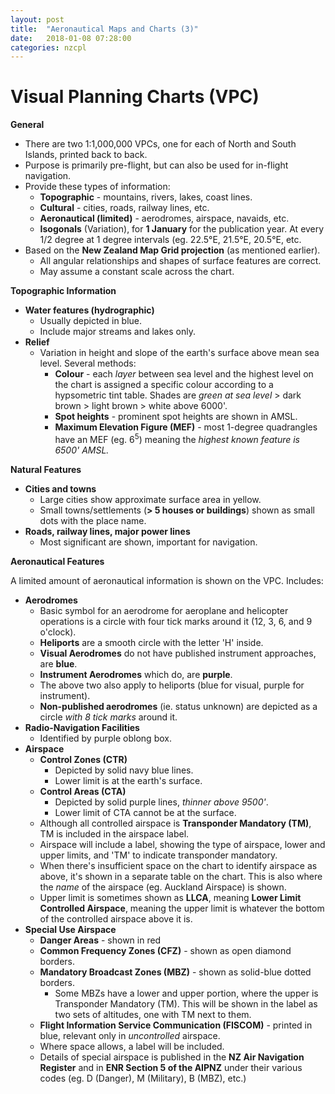 ```yaml
---
layout: post
title:  "Aeronautical Maps and Charts (3)"
date:   2018-01-08 07:28:00
categories: nzcpl
---
```


# Visual Planning Charts (VPC)

**General**

 * There are two 1:1,000,000 VPCs, one for each of North and South Islands, printed back to back.
 * Purpose is primarily pre-flight, but can also be used for in-flight navigation.
 * Provide these types of information:
    * **Topographic** - mountains, rivers, lakes, coast lines.
    * **Cultural** - cities, roads, railway lines, etc.
    * **Aeronautical (limited)** - aerodromes, airspace, navaids, etc.
    * **Isogonals** (Variation), for **1 January** for the publication year. At every 1/2 degree
      at 1 degree intervals (eg. 22.5&deg;E, 21.5&deg;E, 20.5&deg;E, etc.
 * Based on the **New Zealand Map Grid projection** (as mentioned earlier).
    * All angular relationships and shapes of surface features are correct.
    * May assume a constant scale across the chart.

**Topographic Information**

 * **Water features (hydrographic)**
    * Usually depicted in blue.
    * Include major streams and lakes only.
 * **Relief**
    * Variation in height and slope of the earth's surface above mean sea level. Several methods:
       * **Colour** - each *layer* between sea level and the highest level on the chart is assigned
         a specific colour according to a hypsometric tint table. Shades are *green at sea
         level* > dark brown > light brown > white above 6000'.
       * **Spot heights** - prominent spot heights are shown in AMSL.
       * **Maximum Elevation Figure (MEF)** - most 1-degree quadrangles have an MEF (eg. 6<sup>5</sup>)
         meaning the *highest known feature is 6500' AMSL.*

**Natural Features**

 * **Cities and towns**
    * Large cities show approximate surface area in yellow.
    * Small towns/settlements (**> 5 houses or buildings**) shown as small dots with the place name.
 * **Roads, railway lines, major power lines**
    * Most significant are shown, important for navigation.

**Aeronautical Features**

A limited amount of aeronautical information is shown on the VPC. Includes:

 * **Aerodromes**
    * Basic symbol for an aerodrome for aeroplane and helicopter operations is a circle with four
      tick marks around it (12, 3, 6, and 9 o'clock).
    * **Heliports** are a smooth circle with the letter 'H' inside.
    * **Visual Aerodromes** do not have published instrument approaches, are **blue**.
    * **Instrument Aerodromes** which do, are **purple**.
    * The above two also apply to heliports (blue for visual, purple for instrument).
    * **Non-published aerodromes** (ie. status unknown) are depicted as a circle *with 8 tick
      marks* around it.
 * **Radio-Navigation Facilities**
    * Identified by purple oblong box.
 * **Airspace**
    * **Control Zones (CTR)**
       * Depicted by solid navy blue lines.
       * Lower limit is at the earth's surface.
    * **Control Areas (CTA)**
       * Depicted by solid purple lines, *thinner above 9500'*.
       * Lower limit of CTA cannot be at the surface.
    * Although all controlled airspace is **Transponder Mandatory (TM)**, TM is included in the
      airspace label.
    * Airspace will include a label, showing the type of airspace, lower and upper limits, and 'TM'
      to indicate transponder mandatory.
    * When there's insufficient space on the chart to identify airspace as above, it's shown in a
      separate table on the chart. This is also where the *name* of the airspace (eg. Auckland
      Airspace) is shown.
    * Upper limit is sometimes shown as **LLCA**, meaning **Lower Limit Controlled Airspace**, meaning
      the upper limit is whatever the bottom of the controlled airspace above it is.
 * **Special Use Airspace**
    * **Danger Areas** - shown in red
    * **Common Frequency Zones (CFZ)** - shown as open diamond borders.
    * **Mandatory Broadcast Zones (MBZ)** - shown as solid-blue dotted borders.
       * Some MBZs have a lower and upper portion, where the upper is Transponder Mandatory (TM). This
         will be shown in the label as two sets of altitudes, one with TM next to them.
    * **Flight Information Service Communication (FISCOM)** - printed in blue, relevant only in
      *uncontrolled* airspace.
    * Where space allows, a label will be included.
    * Details of special airspace is published in the **NZ Air Navigation Register** and in **ENR
      Section 5 of the AIPNZ** under their various codes (eg. D (Danger), M (Military), B (MBZ), etc.)

